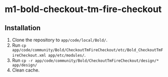 # m1-bold-checkout-tm-fire-checkout

## Installation

1. Clone the repository to `app/code/local/Bold/`.
2. Run `cp app/code/community/Bold/CheckoutTmFireCheckout/etc/Bold_CheckoutTmFireCheckout.xml app/etc/modules/`.
3. Run `cp -r app/code/community/Bold/CheckoutTmFireCheckout/design/* app/design/`
4. Clean cache.
